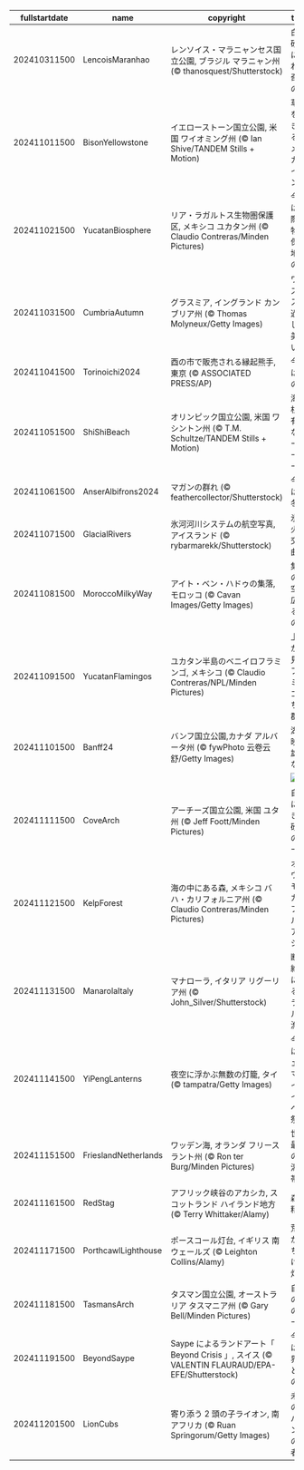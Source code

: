 |fullstartdate|name|copyright|title|image|
|--|--|--|--|--|
202410311500|LencoisMaranhao|レンソイス・マラニャンセス国立公園, ブラジル マラニャン州 (© thanosquest/Shutterstock)|白い砂丘に現れる奇跡の湖|![](/ja-JP/2024/11/202410311500LencoisMaranhao.jpg)|
202411011500|BisonYellowstone|イエローストーン国立公園, 米国 ワイオミング州 (© Ian Shive/TANDEM Stills + Motion)|草原を歩き回るアメリカバイソン|![](/ja-JP/2024/11/202411011500BisonYellowstone.jpg)|
202411021500|YucatanBiosphere|リア・ラガルトス生物圏保護区, メキシコ ユカタン州 (© Claudio Contreras/Minden Pictures)|今日は国際生物圏保存地域の日|![](/ja-JP/2024/11/202411021500YucatanBiosphere.jpg)|
202411031500|CumbriaAutumn|グラスミア, イングランド カンブリア州 (© Thomas Molyneux/Getty Images)|ワーズワスが過ごした美しい村|![](/ja-JP/2024/11/202411031500CumbriaAutumn.jpg)|
202411041500|Torinoichi2024|酉の市で販売される縁起熊手, 東京 (© ASSOCIATED PRESS/AP)|今日は一の酉|![](/ja-JP/2024/11/202411041500Torinoichi2024.jpg)|
202411051500|ShiShiBeach|オリンピック国立公園, 米国 ワシントン州 (© T.M. Schultze/TANDEM Stills + Motion)|海食柱で有名なシーシービーチ|![](/ja-JP/2024/11/202411051500ShiShiBeach.jpg)|
202411061500|AnserAlbifrons2024|マガンの群れ (© feathercollector/Shutterstock)|今日は立冬|![](/ja-JP/2024/11/202411061500AnserAlbifrons2024.jpg)|
202411071500|GlacialRivers|氷河河川システムの航空写真, アイスランド (© rybarmarekk/Shutterstock)|氷と火の交響曲|![](/ja-JP/2024/11/202411071500GlacialRivers.jpg)|
202411081500|MoroccoMilkyWay|アイト・ベン・ハドゥの集落, モロッコ (© Cavan Images/Getty Images)|集落の上空に広がる天の川|![](/ja-JP/2024/11/202411081500MoroccoMilkyWay.jpg)|
202411091500|YucatanFlamingos|ユカタン半島のベニイロフラミンゴ, メキシコ  (© Claudio Contreras/NPL/Minden Pictures)|上空から見たフラミンゴたちの群舞|![](/ja-JP/2024/11/202411091500YucatanFlamingos.jpg)|
202411101500|Banff24|バンフ国立公園,カナダ アルバータ州 (© fywPhoto 云卷云舒/Getty Images)|湖に映る雄大な山|![](/ja-JP/2024/11/202411101500Banff24.jpg)|
||||![](/ja-JP/2024/11/.jpg)|
202411111500|CoveArch|アーチーズ国立公園, 米国 ユタ州 (© Jeff Foott/Minden Pictures)|自然にできた砂岩のアーチ|![](/ja-JP/2024/11/202411111500CoveArch.jpg)|
202411121500|KelpForest|海の中にある森, メキシコ バハ・カリフォルニア州  (© Claudio Contreras/Minden Pictures)|オオウキモとカリフォルニアアシカ|![](/ja-JP/2024/11/202411121500KelpForest.jpg)|
202411131500|ManarolaItaly|マナローラ,  イタリア リグーリア州 (© John_Silver/Shutterstock)|断崖絶壁にあるカラフルな漁村|![](/ja-JP/2024/11/202411131500ManarolaItaly.jpg)|
202411141500|YiPengLanterns|夜空に浮かぶ無数の灯籠, タイ (© tampatra/Getty Images)|今日はチェンマイ・イーペン祭り|![](/ja-JP/2024/11/202411141500YiPengLanterns.jpg)|
202411151500|FrieslandNetherlands|ワッデン海, オランダ フリースラント州 (© Ron ter Burg/Minden Pictures)|世界最大の干潟地帯|![](/ja-JP/2024/11/202411151500FrieslandNetherlands.jpg)|
202411161500|RedStag|アフリック峡谷のアカシカ, スコットランド ハイランド地方 (© Terry Whittaker/Alamy)|森の精霊|![](/ja-JP/2024/11/202411161500RedStag.jpg)|
202411171500|PorthcawlLighthouse|ポースコール灯台, イギリス 南ウェールズ (© Leighton Collins/Alamy)|荒波が打ち付ける灯台|![](/ja-JP/2024/11/202411171500PorthcawlLighthouse.jpg)|
202411181500|TasmansArch|タスマン国立公園, オーストラリア タスマニア州 (© Gary Bell/Minden Pictures)|自然の岩のアーチ|![](/ja-JP/2024/11/202411181500TasmansArch.jpg)|
202411191500|BeyondSaype|Saype によるランドアート「 Beyond Crisis 」, スイス (© VALENTIN FLAURAUD/EPA-EFE/Shutterstock)|今日は世界こどもの日|![](/ja-JP/2024/11/202411191500BeyondSaype.jpg)|
202411201500|LionCubs|寄り添う 2 頭の子ライオン, 南アフリカ (© Ruan Springorum/Getty Images)|未来のサバンナの王者|![](/ja-JP/2024/11/202411201500LionCubs.jpg)|
